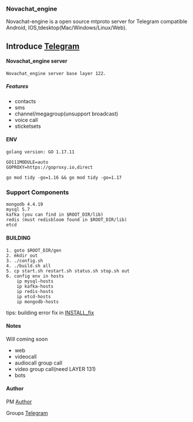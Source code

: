 
### Novachat_engine
Novachat-engine is a open source mtproto server for Telegram compatible Android, IOS,tdesktop(Mac/Windows/Linux/Web).
## Introduce [Telegram](https://telegram.org/)

#### Novachat_engine server
    Novachat_engine server base layer 122.

##### Features
- contacts
- sms
- channel/megagroup(unsupport broadcast)
- voice call
- sticketsets

#### ENV

    golang version: GO 1.17.11

    GO111MODULE=auto
    GOPROXY=https://goproxy.io,direct

    go mod tidy -go=1.16 && go mod tidy -go=1.17


### Support Components
    mongodb 4.4.19
    mysql 5.7
    kafka (you can find in $ROOT_DIR/lib)
    redis (must redisbloom found in $ROOT_DIR/lib)
    etcd

#### BUILDING
    1. goto $ROOT_DIR/gen
    2. mkdir out
    3. ./config.sh
    4. ./build.sh all
    5. cp start.sh restart.sh status.sh stop.sh out
    6. config env in hosts 
        ip mysql-hosts 
        ip kafka-hosts 
        ip redis-hosts 
        ip etcd-hosts 
        ip mongodb-hosts

tips: building error fix in [INSTALL_fix](https://github.com/novachat-engine-team/novachat-engine/blob/main/INSTALL_fix)

#### Notes
Will coming soon

- web
- videocall
- audiocall group call
- video group call(need LAYER 131)
- bots


#### Author 
PM [Author](https://t.me/bigM1223)

Groups [Telegram](https://t.me/novachat_telegram)
